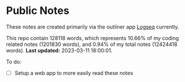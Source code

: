 # Public Notes

These notes are created primarily via the outliner app [Logseq](https://github.com/logseq/logseq) currently.

This repo contain 128118 words, which represents 10.66% of my coding related notes (1201830 words), and 0.94% of my total notes (12424418 words). **Last updated:** 2023-03-11 18:00:01. 

To do:

- [ ] Setup a web app to more easily read these notes
